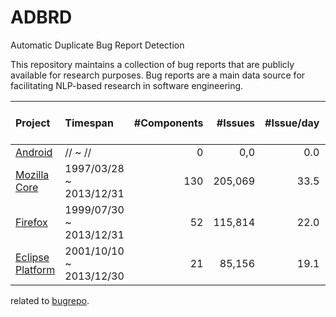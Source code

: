 # ADBRD
Automatic Duplicate Bug Report Detection

This repository maintains a collection of bug reports that are publicly available for research purposes. Bug reports are a main data source for facilitating NLP-based research in software engineering.

| Project                                  |              Timespan | #Components | \#Issues | \#Issue/day | \#Duplicates | %Duplicates | Median Resolving Time |
| :--------------------------------------- | :-------------------- | ----------: | -------: | ----------: | -----------: | ----------: | --------------------: |
| [Android]() | // ~ // |         0 |  0,0 |        0.0 |       0,0 |       0.0% |            0.0 days |
| [Mozilla Core](https://bugzilla.mozilla.org/buglist.cgi?resolution=---&query_format=advanced&product=Core) | 1997/03/28 ~ 2013/12/31 |         130 |  205,069 |        33.5 |       44,691 |       21.8% |            102.1 days |
| [Firefox](https://bugzilla.mozilla.org/buglist.cgi?resolution=---&query_format=advanced&product=Firefox) | 1999/07/30 ~ 2013/12/31 |          52 |  115,814 |        22.0 |       35,814 |       30.9% |             76.4 days |
| [Eclipse Platform](https://bugs.eclipse.org/bugs/describecomponents.cgi?product=Platform) | 2001/10/10 ~ 2013/12/30 |          21 |   85,156 |        19.1 |       14,404 |       16.9% |             29.8 days |

related to [bugrepo](https://github.com/logpai/bugrepo).
